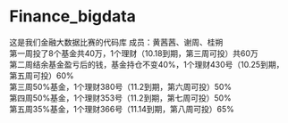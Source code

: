 # Finance_bigdata
这是我们金融大数据比赛的代码库
成员：黄茜茜、谢周、桂朔  
第一周投了8个基金共40万，1个理财（10.18到期，第三周可投）共60万  
第二周结余基金盈亏后的钱，基金持仓不变40%，1个理财430号（10.25到期，第五周可投）60%  
第三周50%基金，1个理财380号（11.2到期，第六周可投）50%  
第四周50%基金，1个理财353号（11.2到期，第七周可投）50%  
第五周35%基金，1个理财366号（11.14到期，第八周可投）65%
